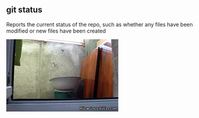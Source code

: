 ##  git status

Reports the current status of the repo, such as whether any files have been modified or new files have been created

![alt text](images/spying-cat.gif)